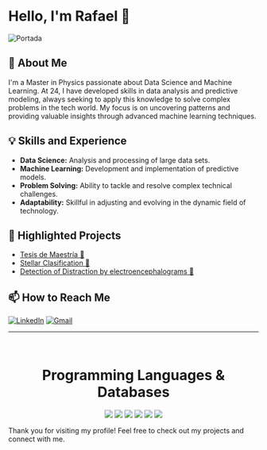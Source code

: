 # Hello, I'm Rafael 👋

![Portada](https://github.com/RafaSanCed/RafaSanCed/assets/110432965/c027f5af-808e-4030-bd38-19f84505ae8d)

## 🚀 About Me
I'm a Master in Physics passionate about Data Science and Machine Learning. At 24, I have developed skills in data analysis and predictive modeling, always seeking to apply this knowledge to solve complex problems in the tech world. My focus is on uncovering patterns and providing valuable insights through advanced machine learning techniques.

## 💡 Skills and Experience
- **Data Science:** Analysis and processing of large data sets.
- **Machine Learning:** Development and implementation of predictive models.
- **Problem Solving:** Ability to tackle and resolve complex technical challenges.
- **Adaptability:** Skillful in adjusting and evolving in the dynamic field of technology.

## 🌟 Highlighted Projects
- [Tesis de Maestría 📓](https://github.com/RafaSanCed/Tesis-Maestria)
- [Stellar Clasification 💫](<project-link>)
- [Detection of Distraction by electroencephalograms 🧠](<project-link>)

## 📫 How to Reach Me
[![LinkedIn](https://img.shields.io/badge/-LINKEDIN-0077B5?style=for-the-badge&logo=linkedin&logoColor=white)](https://www.linkedin.com/in/rafael-sánchez-cedillo-75a50221b)
[![Gmail](https://img.shields.io/badge/-GMAIL-D14836?style=for-the-badge&logo=gmail&logoColor=white)](mailto:rscedillo35@gmail.com)

---


<br>
<h1 align="center">Programming Languages & Databases</h1>


<p align="center">
<img src="https://img.shields.io/badge/%20-%23323330.svg?&style=for-the-badge&logo=C&logoColor=white"/>
<img src="https://img.shields.io/badge/c++%20-%2300599C.svg?&style=for-the-badge&logo=c%2B%2B&ogoColor=white"/>
<img src="https://img.shields.io/badge/python%20-00BFFF.svg?&style=for-the-badge&logo=python&logoColor=white"/>
<img src="https://img.shields.io/badge/wolfram%20-DD1100.svg?&style=for-the-badge&logo=wolfram&logoColor=white"/>
<img src="https://img.shields.io/badge/mysql%20-005EFF.svg?&style=for-the-badge&logo=mysql&logoColor=white"/>
<img src="https://img.shields.io/badge/postgresql%20-%231572B6.svg?&style=for-the-badge&logo=postgresql&logoColor=white"/>
  
</p>

Thank you for visiting my profile! Feel free to check out my projects and connect with me.

